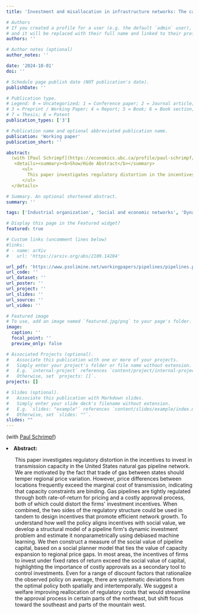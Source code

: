 ```yaml
---
title: 'Investment and misallocation in infrastructure networks: The case of U.S. natural gas pipelines'

# Authors
# If you created a profile for a user (e.g. the default `admin` user), write the username (folder name) here
# and it will be replaced with their full name and linked to their profile.
authors: ''

# Author notes (optional)
author_notes: ''

date: '2024-10-01'
doi: ''

# Schedule page publish date (NOT publication's date).
publishDate: ''

# Publication type.
# Legend: 0 = Uncategorized; 1 = Conference paper; 2 = Journal article;
# 3 = Preprint / Working Paper; 4 = Report; 5 = Book; 6 = Book section;
# 7 = Thesis; 8 = Patent
publication_types: ['3']

# Publication name and optional abbreviated publication name.
publication: 'Working paper'
publication_short: ''

abstract:
  (with [Paul Schrimpf](https://economics.ubc.ca/profile/paul-schrimpf/))</br>
   <details><summary><b>Show/Hide Abstract</b></summary>
      <ul>
        This paper investigates regulatory distortion in the incentives to invest in transmission capacity in the United States natural gas pipeline network. We are motivated by the fact that trade of gas between states should temper regional price variation. However, price differences between locations frequently exceed the marginal cost of transmission, indicating that capacity constraints are binding. Gas pipelines are tightly regulated through both rate-of-return for pricing and a costly approval process, both of which could distort the firms' investment incentives. When combined, the two sides of the regulatory structure could be used in tandem to design incentives that promote efficient network growth. To understand how well the policy aligns incentives with social value, we develop a structural model of a pipeline firm's dynamic investment problem and estimate it nonparametrically using debiased machine learning. We then construct a measure of the social value of pipeline capital, based on a social planner model that ties the value of capacity expansion to regional price gaps. In most areas, the incentives of firms to invest under fixed rates of return exceed the social value of capital, highlighting the importance of costly approvals as a secondary tool to control investments. Even for a range of discount factors that rationalize the observed policy on average, there are systematic deviations from the optimal policy both spatially and intertemporally. We suggest a welfare improving reallocation of regulatory costs that would streamline the approval process in certain parts of the northeast, but shift focus toward the southeast and parts of the mountain west.
      </ul>
  </details>

# Summary. An optional shortened abstract.
summary: ''

tags: ['Industrial organization', 'Social and economic networks', 'Dynamic networks', 'Environmental economics', 'Applied econometrics', 'Machine learning']

# Display this page in the Featured widget?
featured: true

# Custom links (uncomment lines below)
#links:
# - name: arXiv
#   url: 'https://arxiv.org/abs/2109.14204'

url_pdf: 'https://www.psolimine.net/workingpapers/pipelines/pipelines.pdf'
url_code: ''
url_dataset: ''
url_poster: ''
url_project: ''
url_slides: ''
url_source: ''
url_video: ''

# Featured image
# To use, add an image named `featured.jpg/png` to your page's folder.
image:
  caption: ''
  focal_point: ''
  preview_only: false

# Associated Projects (optional).
#   Associate this publication with one or more of your projects.
#   Simply enter your project's folder or file name without extension.
#   E.g. `internal-project` references `content/project/internal-project/index.md`.
#   Otherwise, set `projects: []`.
projects: []

# Slides (optional).
#   Associate this publication with Markdown slides.
#   Simply enter your slide deck's filename without extension.
#   E.g. `slides: "example"` references `content/slides/example/index.md`.
#   Otherwise, set `slides: ""`.
slides: ""
---
```

(with <a href="https://economics.ubc.ca/profile/paul-schrimpf/">Paul Schrimpf</a>)
  <li><b>Abstract:</b></li>
    <ul>
      This paper investigates regulatory distortion in the incentives to invest in transmission capacity in the United States natural gas pipeline network. We are motivated by the fact that trade of gas between states should temper regional price variation. However, price differences between locations frequently exceed the marginal cost of transmission, indicating that capacity constraints are binding. Gas pipelines are tightly regulated through both rate-of-return for pricing and a costly approval process, both of which could distort the firms' investment incentives. When combined, the two sides of the regulatory structure could be used in tandem to design incentives that promote efficient network growth. To understand how well the policy aligns incentives with social value, we develop a structural model of a pipeline firm's dynamic investment problem and estimate it nonparametrically using debiased machine learning. We then construct a measure of the social value of pipeline capital, based on a social planner model that ties the value of capacity expansion to regional price gaps. In most areas, the incentives of firms to invest under fixed rates of return exceed the social value of capital, highlighting the importance of costly approvals as a secondary tool to control investments. Even for a range of discount factors that rationalize the observed policy on average, there are systematic deviations from the optimal policy both spatially and intertemporally. We suggest a welfare improving reallocation of regulatory costs that would streamline the approval process in certain parts of the northeast, but shift focus toward the southeast and parts of the mountain west.    
    </ul>